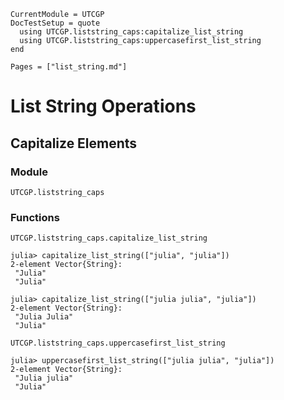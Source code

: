 ```@meta
CurrentModule = UTCGP
DocTestSetup = quote
  using UTCGP.liststring_caps:capitalize_list_string
  using UTCGP.liststring_caps:uppercasefirst_list_string
end
```

```@contents
Pages = ["list_string.md"]
```

# List String Operations

## Capitalize Elements

### Module 
```@docs
UTCGP.liststring_caps
```
### Functions 

```@docs 
UTCGP.liststring_caps.capitalize_list_string
```

```jldoctest
julia> capitalize_list_string(["julia", "julia"])
2-element Vector{String}:
 "Julia"
 "Julia"
```
```jldoctest
julia> capitalize_list_string(["julia julia", "julia"])
2-element Vector{String}:
 "Julia Julia"
 "Julia"
```

```@docs 
UTCGP.liststring_caps.uppercasefirst_list_string
```
```jldoctest
julia> uppercasefirst_list_string(["julia julia", "julia"])
2-element Vector{String}:
 "Julia julia"
 "Julia"
```

